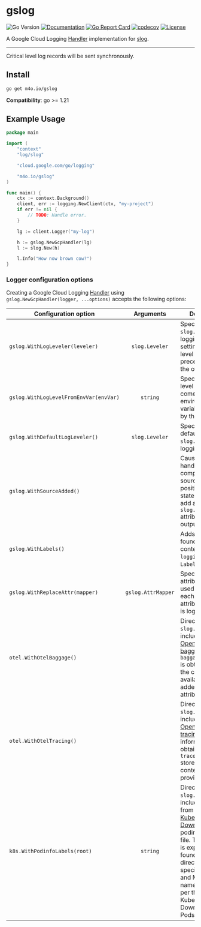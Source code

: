 # gslog

![Go Version](https://img.shields.io/badge/Go-%3E%3D%201.21-%23007d9c)
[![Documentation](https://godoc.org/github.com/maguro/gslog?status.svg)](http://godoc.org/github.com/maguro/gslog)
[![Go Report Card](https://goreportcard.com/badge/github.com/maguro/gslog)](https://goreportcard.com/report/github.com/maguro/gslog)
[![codecov](https://codecov.io/gh/maguro/gslog/graph/badge.svg?token=3FAJJ2SIZB)](https://codecov.io/gh/maguro/gslog)
[![License](https://img.shields.io/github/license/maguro/gslog)](./LICENSE)

A Google Cloud Logging [Handler](https://pkg.go.dev/log/slog#Handler) implementation
for [slog](https://go.dev/blog/slog).

---

Critical level log records will be sent synchronously.

## Install

```sh
go get m4o.io/gslog
```

**Compatibility**: go >= 1.21

## Example Usage

```go
package main

import (
	"context"
	"log/slog"

	"cloud.google.com/go/logging"

	"m4o.io/gslog"
)

func main() {
	ctx := context.Background()
	client, err := logging.NewClient(ctx, "my-project")
	if err != nil {
		// TODO: Handle error.
	}

	lg := client.Logger("my-log")

	h := gslog.NewGcpHandler(lg)
	l := slog.New(h)

	l.Info("How now brown cow?")
}
```

### Logger configuration options

Creating a Google Cloud Logging [Handler](https://pkg.go.dev/log/slog#Handler) using `gslog.NewGcpHandler(logger, ...options)` accepts the
following options:

| Configuration option                   |     Arguments      | Description                                                                                                                                                                                                                                                                                                                    |
|----------------------------------------|:------------------:|--------------------------------------------------------------------------------------------------------------------------------------------------------------------------------------------------------------------------------------------------------------------------------------------------------------------------------|
| `gslog.WithLogLeveler(leveler)`        |   `slog.Leveler`   | Specifies the `slog.Leveler` for logging. Explicitly setting the log level here takes precedence over the other options.                                                                                                                                                                                                       |
| `gslog.WithLogLevelFromEnvVar(envVar)` |      `string`      | Specifies the log level for logging comes from tne environmental variable specified by the key.                                                                                                                                                                                                                                |
| `gslog.WithDefaultLogLeveler()`        |   `slog.Leveler`   | Specifies the default `slog.Leveler` for logging.                                                                                                                                                                                                                                                                              |
| `gslog.WithSourceAdded()`              |                    | Causes the handler to compute the source code position of the log statement and add a `slog.SourceKey` attribute to the output.                                                                                                                                                                                                |
| `gslog.WithLabels()`                   |                    | Adds any labels found in the context to the `logging.Entry`'s `Labels` field.                                                                                                                                                                                                                                                  |
| `gslog.WithReplaceAttr(mapper)`        | `gslog.AttrMapper` | Specifies an attribute mapper used to rewrite each non-group attribute before it is logged.                                                                                                                                                                                                                                    |
| `otel.WithOtelBaggage()`               |                    | Directs that the `slog.Handler` to include [OpenTelemetry baggage](https://opentelemetry.io/docs/concepts/signals/baggage/).  The `baggage.Baggage` is obtained from the context, if available, and added as attributes.                                                                                                       |
| `otel.WithOtelTracing()`               |                    | Directs that the `slog.Handler` to include [OpenTelemetry tracing](https://opentelemetry.io/docs/concepts/signals/traces/).  Tracing information is obtained from the `trace.SpanContext` stored in the context, if provided.                                                                                                  |
| `k8s.WithPodinfoLabels(root)`          |      `string`      | Directs that the `slog.Handler` to include labels from the [Kubernetes Downward API](https://kubernetes.io/docs/concepts/workloads/pods/downward-api/) podinfo `labels` file. The labels file is expected to be found in the directory specified by root and MUST be named "labels", per the Kubernetes Downward API for Pods. |
